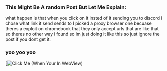 ### This Might Be A random Post But Let Me Explain:
 what happen is that when you click on it insted of it sending you to discord i chose what link it send sends to
 I picked a proxy browser one becuase theres a exploit on chromebook that they only accept urls that are like
 that so theres no other way i found so im just doing it like this so just ignore the post if you dont get it.




### yoo yoo yoo
[![Click Me (When Your In WebView)](https://github.com/user-attachments/assets/1ef9fd6e-e06c-41f2-ab5a-a75f481c3e23>)
